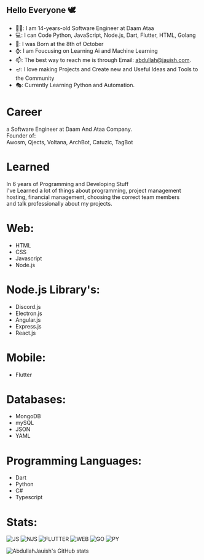 ## Hello Everyone 🕊️

- 👨‍💻: I am 14-years-old Software Engineer at Daam Ataa
- 💻: I can Code Python, JavaScript, Node.js, Dart, Flutter, HTML, Golang 
- 🎂: I was Born at the 8th of October
- ⌚: I am Foucusing on Learning Ai and Machine Learning
- 📫: The best way to reach me is through Email: abdullah@jauish.com.
- 🪔: I love making Projects and Create new and Useful Ideas and Tools to the Community<br>
- 🎭: Currently Learning Python and Automation.

# Career 

a Software Engineer at Daam And Ataa Company.<br>
Founder of:<br>
Awosm, Qjects, Voltana, ArchBot, Catuzic, TagBot


# Learned
In 6 years of Programming and Developing Stuff<br>
I've Learned a lot of things about programming, project management<br>
hosting, financial management, choosing the correct team members<br>
and talk professionally about my projects.


# Web:  
  - HTML
  - CSS
  - Javascript
  - Node.js<br>
   # Node.js Library's:<br>
   - Discord.js<br>
   - Electron.js<br>
   - Angular.js<br>
   - Express.js<br>
   - React.js

# Mobile:
  - Flutter


# Databases:
  - MongoDB
  - mySQL
  - JSON
  - YAML

# Programming Languages:
  - Dart
  - Python
  - C#
  - Typescript


# Stats:


<img alt="JS" src="https://img.shields.io/badge/Javascript-JS-yellow"/> <img alt="NJS" src="https://img.shields.io/badge/Node.js-Njs-brightgreen"/> <img alt="FLUTTER" src="https://img.shields.io/badge/Dart-Flutter-blue"/> <img alt="WEB" src="https://img.shields.io/badge/HTML-Web-important"/> <img alt="GO" src="https://img.shields.io/badge/GO-Golang-9cf"/> <img alt="PY" src="https://img.shields.io/badge/Python-Ai-blue"/>

![AbdullahJauish's GitHub stats](https://github-readme-stats.vercel.app/api?username=i2q&show_icons=true&theme=prussian)

